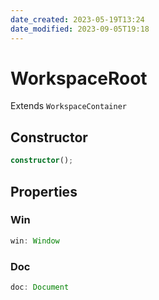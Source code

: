```yaml
---
date_created: 2023-05-19T13:24
date_modified: 2023-09-05T19:18
---
```

# WorkspaceRoot

Extends `WorkspaceContainer`

## Constructor

```ts
constructor();
```

## Properties

### Win

```ts
win: Window
```

### Doc

```ts
doc: Document
```
